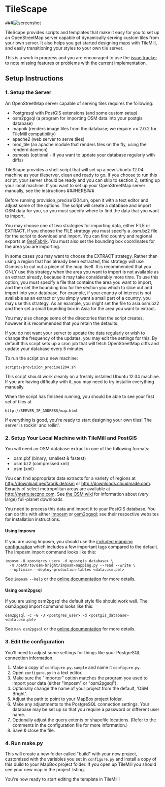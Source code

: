 TileScape
==========

###![screenshot](https://raw.github.com/mapbox/osm-bright/master/preview.png)

TileScape provides scripts and templates that make it easy for you to set up
an OpenStreetMap server capable of dynamically serving custom tiles from your
own server.  It also helps you get started designing maps with TileMill, and
easily transitioning your styles to your own tile server.

This is a work in progress and you are encouraged to use the
[issue tracker][] to note missing features or problems with the current
implementation.


[TileMill]: http://tilemill.com/
[issue tracker]: http://github.com/jeffhaack/tilescape/issues/
[GeoFabrik]: http://download.geofabrik.de/openstreetmap/

Setup Instructions
------------------

### 1. Setup the Server ###

An OpenStreetMap server capable of serving tiles requires the following:

- Postgresql with PostGIS extensions (and some custom setup)
- osm2pgsql (a program for importing OSM data into your postgis database)
- mapnik (renders image tiles from the database; we require >= 2.0.2 for TileMill compatibility)
- apache2 (web server to serve tiles)
- mod_tile (an apache module that renders tiles on the fly, using the renderd daemon)
- osmosis (optional - if you want to update your database regularly with diffs)

TileScape provides a shell script that will set up a new Ubuntu 12.04 machine as your
tileserver, clean and ready to go. If you choose to run this script, your server should
be ready and you can skip to section 2, setting up your local machine. If you want to set
up your OpenStreetMap server manually, see the instructions ###HERE###

Before running provision_precise1204.sh, open it with a text editor and adjust some of the
options. The script will create a database and import OSM data for you, so you must specify
where to find the data that you want to import.

You may choose one of two strategies for importing data, either FILE or EXTRACT.  If you
choose the FILE strategy you must specify a .osm.bz2 file for the script to download and
import.  You can find country and regional exports at [GeoFabrik][]. You must also set the
bounding box coordinates for the area you are importing.

In some cases you may want to choose the EXTRACT strategy. Rather than using a region that
has already been extracted, this strategy will use Osmosis to cut out a piece of the map
itself. It is recommended that you ONLY use this strategy when the area you want to import
is not available as an extract already, because it may take considerably more time.  To use
this option, you must specify a file that contains the area you want to import, and then set
the bounding box for the section you which to slice out and import into your database. For
example, if your country of interest is not available as an extract or you simply want a small
part of a country, you may use this strategy. As an example, you might set the file to
asia.osm.bz2 and then set a small bounding box in Asia for the area you want to extract.

You may also change some of the directories that the script creates, however it is recommended
that you retain the defaults.

If you do not want your server to update the data regularly or wish to change the frequency of
the updates, you may edit the settings for this. By default this script sets up a cron job that
will fetch OpenStreetMap diffs and update your database every 5 minutes.

To run the script on a new machine:

	scripts/provision_precise1204.sh

This script should work cleanly on a freshly installed Ubuntu 12.04 machine.  If you are having
difficulty with it, you may need to try installin everything manually.

When the script has finished running, you should be able to see your first set of tiles at

	http://SERVER_IP_ADDRESS/map.html

If everything is good, you're ready to start designing your own tiles!  The server is rockin'
and rollin'.


### 2. Setup Your Local Machine with TileMill and PostGIS ###



You will need an OSM database extract in one of the following formats:

- .osm.pbf (binary; smallest & fastest)
- .osm.bz2 (compressed xml)
- .osm (xml)

You can find appropriate data extracts for a variety of regions at
<http://download.geofabrik.de/osm> or <http://downloads.cloudmade.com>. Exracts
of select metropolitan areas are available at <http://metro.teczno.com>. See
[the OSM wiki][2] for information about (very large) full-planet downloads.

You need to process this data and import it to your PostGIS database. You can
do this with either [Imposm][] or [osm2pgsql][]; see their respective websites
for installation instructions.

#### Using Imposm

If you are using Imposm, you should use the [included mapping configuration][4]
which includes a few important tags compared to the default. The Imposm import 
command looks like this:

    imposm -U <postgres_user> -d <postgis_database> \
      -m /path/to/osm-bright/imposm-mapping.py --read --write \
      --optimize --deploy-production-tables <data.osm.pbf>

See `imposm --help` or the [online documentation][3] for more details.

#### Using osm2pgsql

If you are using osm2pgsql the default style file should work well. The 
osm2pgsql import command looks like this:

    osm2pgsql -c -G -U <postgres_user> -d <postgis_database> <data.osm.pbf>

See `man osm2pgsql` or the [online documentation][5] for more details.

[2]: http://wiki.openstreetmap.org/wiki/Planet
[Imposm]: http://imposm.org/
[3]: http://imposm.org/
[4]: https://github.com/mapbox/osm-bright/blob/master/imposm-mapping.py
[osm2pgsql]: http://wiki.openstreetmap.org/wiki/Osm2pgsql
[5]: http://wiki.openstreetmap.org/wiki/Osm2pgsql

### 3. Edit the configuration ###

You'll need to adjust some settings for things like your PostgreSQL connection
information.

1. Make a copy of `configure.py.sample` and name it `configure.py`.
2. Open `configure.py` in a text editor.
3. Make sure the "importer" option matches the program you used to import your 
   data (either "imposm" or "osm2pgsql").
4. Optionally change the name of your project from the default, 'OSM Bright'.
5. Adjust the path to point to your MapBox project folder.
6. Make any adjustments to the PostgreSQL connection settings. Your database
   may be set up so that you require a password or different user name.
7. Optionally adjust the query extents or shapefile locations. (Refer to the 
   comments in the configuration file for more information.)
8. Save & close the file.

### 4. Run make.py ###

This will create a new folder called "build" with your new project, customized
with the variables you set in `configure.py` and install a copy of this build
to your MapBox project folder. If you open up TileMill you should see your new
map in the project listing.

You're now ready to start editing the template in TileMill!
